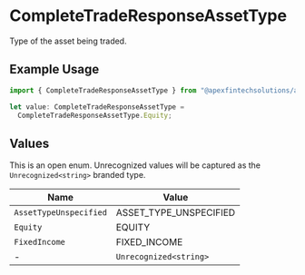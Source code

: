 # CompleteTradeResponseAssetType

Type of the asset being traded.

## Example Usage

```typescript
import { CompleteTradeResponseAssetType } from "@apexfintechsolutions/ascend-sdk/models/components";

let value: CompleteTradeResponseAssetType =
  CompleteTradeResponseAssetType.Equity;
```

## Values

This is an open enum. Unrecognized values will be captured as the `Unrecognized<string>` branded type.

| Name                   | Value                  |
| ---------------------- | ---------------------- |
| `AssetTypeUnspecified` | ASSET_TYPE_UNSPECIFIED |
| `Equity`               | EQUITY                 |
| `FixedIncome`          | FIXED_INCOME           |
| -                      | `Unrecognized<string>` |